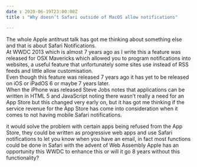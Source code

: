 ```yaml
---
date : 2020-06-19T23:00:00Z
title : "Why doesn’t Safari outside of MacOS allow notifications"

---
```

The whole Apple antitrust talk has got me thinking about something else and that is about Safari Notifications.    
At WWDC 2013 which is almost 7 years ago as I write this a feature was released for OSX Mavericks which allowed you to program notifications into websites, a useful feature that unfortunately some sites use instead of RSS feeds and little allow customisation.   
Even though this feature was released 7 years ago it has yet to be released on iOS or iPadOS 6 or maybe 7 years later.  
When the iPhone was released Steve Jobs notes that applications can be written in HTML 5 and JavaScript noting there wasn’t really a need for an App Store but this changed very early on, but it has got me thinking if the service revenue for the App Store has come into consideration when it comes to not having mobile Safari notifications.   

it would solve the problem with certain apps being refused from the App Store, they could be written as progressive web apps and use Safari notifications to let you know when you have an email, in fact most functions could be done in Safari with the advent of Web Assembly Apple has an opportunity this WWDC to enhance this or will it go 8 years without this functionality?